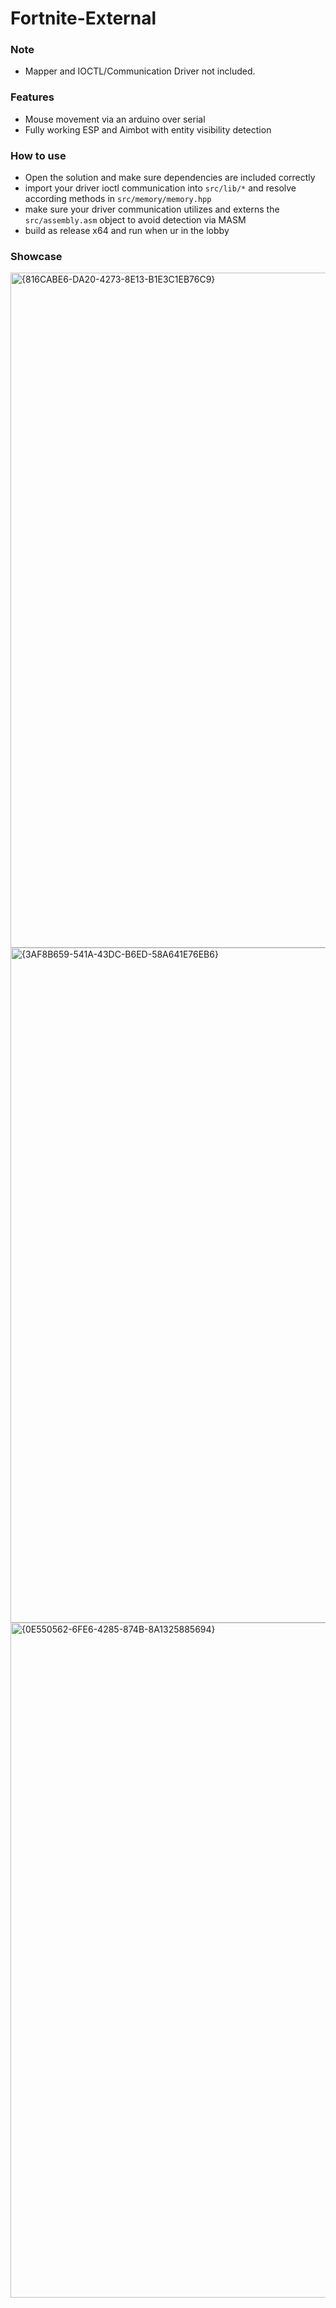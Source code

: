 # Fortnite-External
### Note
- Mapper and IOCTL/Communication Driver not included.
### Features
- Mouse movement via an arduino over serial
- Fully working ESP and Aimbot with entity visibility detection
### How to use
- Open the solution and make sure dependencies are included correctly
- import your driver ioctl communication into ```src/lib/*``` and resolve according methods in ```src/memory/memory.hpp```
- make sure your driver communication utilizes and externs the ```src/assembly.asm``` object to avoid detection via MASM
- build as release x64 and run when ur in the lobby
### Showcase
<img width="1920" height="1080" alt="{816CABE6-DA20-4273-8E13-B1E3C1EB76C9}" src="https://github.com/user-attachments/assets/179a1587-30af-46ae-a7cc-74aa75296823" />
<img width="1920" height="1080" alt="{3AF8B659-541A-43DC-B6ED-58A641E76EB6}" src="https://github.com/user-attachments/assets/2030b81e-c8da-4ef7-97cd-bfc1989af2b0" />
<img width="1920" height="1080" alt="{0E550562-6FE6-4285-874B-8A1325885694}" src="https://github.com/user-attachments/assets/41dd6fc7-af0f-4da2-83f9-391fbffbf3ea" />
